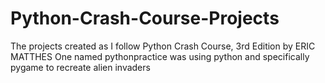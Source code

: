 # Python-Crash-Course-Projects
The projects created as I follow Python Crash Course, 3rd Edition by ERIC MATTHES
One named pythonpractice was using python and specifically pygame to recreate alien invaders

